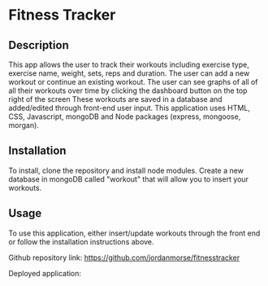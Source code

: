 # Fitness Tracker

## Description
This app allows the user to track their workouts including exercise type, exercise name, weight, sets, reps and duration. The user can add a new workout or continue an existing workout. The user can see graphs of all of all their workouts over time by clicking the dashboard button on the top right of the screen These workouts are saved in a database and added/edited through front-end user input. This application uses HTML, CSS, Javascript, mongoDB and Node packages (express, mongoose, morgan).

## Installation
To install, clone the repository and install node modules. Create a new database in mongoDB called "workout" that will allow you to insert your workouts.

## Usage
To use this application, either insert/update workouts through the front end or follow the installation instructions above.

Github repository link: https://github.com/jordanmorse/fitnesstracker

Deployed application: 

